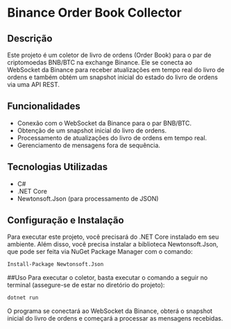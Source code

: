 # Binance Order Book Collector

## Descrição
Este projeto é um coletor de livro de ordens (Order Book) para o par de criptomoedas BNB/BTC na exchange Binance. Ele se conecta ao WebSocket da Binance para receber atualizações em tempo real do livro de ordens e também obtém um snapshot inicial do estado do livro de ordens via uma API REST.

## Funcionalidades
- Conexão com o WebSocket da Binance para o par BNB/BTC.
- Obtenção de um snapshot inicial do livro de ordens.
- Processamento de atualizações do livro de ordens em tempo real.
- Gerenciamento de mensagens fora de sequência.

## Tecnologias Utilizadas
- C#
- .NET Core
- Newtonsoft.Json (para processamento de JSON)

## Configuração e Instalação
Para executar este projeto, você precisará do .NET Core instalado em seu ambiente. Além disso, você precisa instalar a biblioteca Newtonsoft.Json, que pode ser feita via NuGet Package Manager com o comando:

```bash
Install-Package Newtonsoft.Json
```

##Uso
Para executar o coletor, basta executar o comando a seguir no terminal (assegure-se de estar no diretório do projeto):

```bash
dotnet run
```
O programa se conectará ao WebSocket da Binance, obterá o snapshot inicial do livro de ordens e começará a processar as mensagens recebidas.
